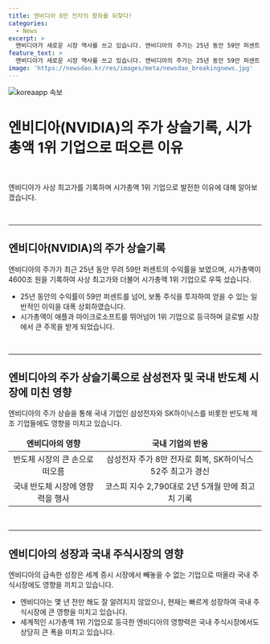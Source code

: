 ```yaml
---
title: 엔비디아 8만 전자의 왕좌를 되찾다!
categories:
  - News
excerpt: >
  엔비디아가 새로운 시장 역사를 쓰고 있습니다. 엔비디아의 주가는 25년 동안 59만 퍼센트 이상 상승했고, 시가총액이 4600조 원을 기록하여 애플과 마이크로소프트를 제치고 1위 기업이 되었습니다. 이에 삼성전자와 SK하이닉스의 주가도 상승하여 코스피 지수는 2,790대로 2년 5개월 만에 최고치를 기록했습니다. 엔비디아의 영향력이 국내 주식시장에도 미치고 있습니다. 
feature_text: >
  엔비디아가 새로운 시장 역사를 쓰고 있습니다. 엔비디아의 주가는 25년 동안 59만 퍼센트 이상 상승했고, 시가총액이 4600조 원을 기록하여 애플과 마이크로소프트를 제치고 1위 기업이 되었습니다. 이에 삼성전자와 SK하이닉스의 주가도 상승하여 코스피 지수는 2,790대로 2년 5개월 만에 최고치를 기록했습니다. 엔비디아의 영향력이 국내 주식시장에도 미치고 있습니다. 
image: 'https://newsdao.kr/res/images/meta/newsdao_breakingnews.jpg'
---
```


<p><img src="https://newsdao.kr/res/images/meta/newsdao_breakingnews.jpg" alt="koreaapp 속보" /></p>

<h1>엔비디아(NVIDIA)의 주가 상슬기록, 시가총액 1위 기업으로 떠오른 이유</h1>

<p data-ke-size="size16">&nbsp;</p>

<p data-ke-size="size16">엔비디아가 사상 최고가를 기록하며 시가총액 1위 기업으로 발전한 이유에 대해 알아보겠습니다.</p>

<p data-ke-size="size16">&nbsp;</p>

<hr>

<h2 data-ke-size="size26">엔비디아(NVIDIA)의 주가 상슬기록</h2>

<p data-ke-size="size16">엔비디아의 주가가 최근 25년 동안 무려 59만 퍼센트의 수익률을 보였으며, 시가총액이 4600조 원을 기록하여 사상 최고가와 더불어 시가총액 1위 기업으로 우뚝 섰습니다.</p>

<ul>
<li>25년 동안의 수익률이 59만 퍼센트를 넘어, 보통 주식을 투자하여 얻을 수 있는 일반적인 이익을 대폭 상회하였습니다.</li>
<li>시가총액이 애플과 마이크로소프트를 뛰어넘어 1위 기업으로 등극하며 글로벌 시장에서 큰 주목을 받게 되었습니다.</li>
</ul>

<p data-ke-size="size16">&nbsp;</p>

<hr>

<h2 data-ke-size="size26">엔비디아의 주가 상슬기록으로 삼성전자 및 국내 반도체 시장에 미친 영향</h2>

<p data-ke-size="size16">엔비디아의 주가 상슬을 통해 국내 기업인 삼성전자와 SK하이닉스를 비롯한 반도체 제조 기업들에도 영향을 미치고 있습니다.</p>

<table>
<thead>
<tr>
<td style="text-align: center; height: 17px;"><b>엔비디아의 영향</b></td>
<td style="text-align: center; height: 17px;"><b>국내 기업의 반응</b></td>
</tr>
</thead>
<tbody>
<tr>
<td style="text-align: center; height: 17px;">반도체 시장의 큰 손으로 떠오름</td>
<td style="text-align: center; height: 17px;">삼성전자 주가 8만 전자로 회복, SK하이닉스 52주 최고가 경신</td>
</tr>
<tr>
<td style="text-align: center; height: 17px;">국내 반도체 시장에 영향력을 행사</td>
<td style="text-align: center; height: 17px;">코스피 지수 2,790대로 2년 5개월 만에 최고치 기록</td>
</tr>
</tbody>
</table>

<p data-ke-size="size16">&nbsp;</p>

<hr>

<h2 data-ke-size="size26">엔비디아의 성장과 국내 주식시장의 영향</h2>

<p data-ke-size="size16">엔비디아의 급속한 성장은 세계 증시 시장에서 빼놓을 수 없는 기업으로 떠올라 국내 주식시장에도 영향을 끼치고 있습니다.</p>

<ul>
<li>엔비디아는 몇 년 전만 해도 잘 알려지지 않았으나, 현재는 빠르게 성장하여 국내 주식시장에 큰 영향을 미치고 있습니다.</li>
<li>세계적인 시가총액 1위 기업으로 등극한 엔비디아의 영향력은 국내 주식시장에서도 상당히 큰 폭을 미치고 있습니다.</li>
</ul>

<p data-ke-size="size16">&nbsp;</p>

